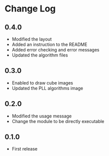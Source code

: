 # Change Log

## 0.4.0
- Modified the layout
- Added an instruction to the README
- Added error checking and error messages
- Updated the algorithm files

## 0.3.0
- Enabled to draw cube images
- Updated the PLL algorithms image

## 0.2.0
- Modified the usage message
- Change the module to be directly executable

## 0.1.0
- First release
